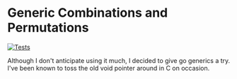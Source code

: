 # Generic Combinations and Permutations

[![Tests](https://github.com/devries/combs/actions/workflows/main.yml/badge.svg)](https://github.com/devries/combs/actions/workflows/main.yml)

Although I don't anticipate using it much, I decided to give go generics a try.
I've been known to toss the old void pointer around in C on occasion.
